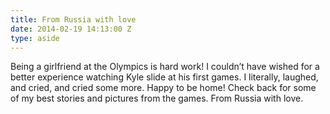 ```yaml
---
title: From Russia with love
date: 2014-02-19 14:13:00 Z
type: aside
---
```


Being a girlfriend at the Olympics is hard work! I couldn’t have wished for a better experience watching Kyle slide at his first games. I literally, laughed, and cried, and cried some more. Happy to be home! Check back for some of my best stories and pictures from the games. From Russia with love.
